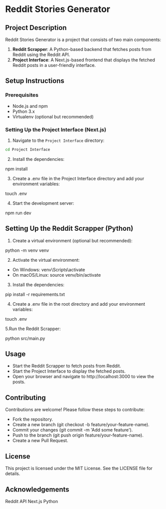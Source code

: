 # Reddit Stories Generator

## Project Description

Reddit Stories Generator is a project that consists of two main components:

1. **Reddit Scrapper**: A Python-based backend that fetches posts from Reddit using the Reddit API.
2. **Project Interface**: A Next.js-based frontend that displays the fetched Reddit posts in a user-friendly interface.

## Setup Instructions

### Prerequisites

- Node.js and npm
- Python 3.x
- Virtualenv (optional but recommended)

### Setting Up the Project Interface (Next.js)

1. Navigate to the `Project Interface` directory:

```sh
cd Project Interface
```

2. Install the dependencies:

npm install

3. Create a .env file in the Project Interface directory and add your environment variables:

touch .env

4. Start the development server:

npm run dev

## Setting Up the Reddit Scrapper (Python)

1. Create a virtual environment (optional but recommended):

python -m venv venv

2. Activate the virtual environment:

- On Windows:
  venv\Scripts\activate
- On macOS/Linux:
  source venv/bin/activate

3. Install the dependencies:

pip install -r requirements.txt

4. Create a .env file in the root directory and add your environment variables:

touch .env

5.Run the Reddit Scrapper:

python src/main.py

## Usage

- Start the Reddit Scrapper to fetch posts from Reddit.
- Start the Project Interface to display the fetched posts.
- Open your browser and navigate to http://localhost:3000 to view the posts.

## Contributing

Contributions are welcome! Please follow these steps to contribute:

- Fork the repository.
- Create a new branch (git checkout -b feature/your-feature-name).
- Commit your changes (git commit -m 'Add some feature').
- Push to the branch (git push origin feature/your-feature-name).
- Create a new Pull Request.

## License

This project is licensed under the MIT License. See the LICENSE file for details.

## Acknowledgements

Reddit API
Next.js
Python
